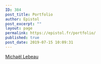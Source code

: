 ```yaml
---
ID: 384
post_title: Portfolio
author: Epistol
post_excerpt: ""
layout: page
permalink: https://epistol.fr/portfolio/
published: true
post_date: 2019-07-15 10:09:31
---
```

<!-- wp:columns -->
<div class="wp-block-columns has-2-columns"><!-- wp:column -->
<div class="wp-block-column"><!-- wp:html -->
<div class="LI-profile-badge"  data-version="v1" data-size="medium" data-locale="fr_FR" data-type="horizontal" data-theme="light" data-vanity="mikalebeau"><a class="LI-simple-link" href='https://fr.linkedin.com/in/mikalebeau?trk=profile-badge'>Michaël Lebeau</a></div>
<!-- /wp:html -->

<!-- wp:paragraph -->
<p></p>
<!-- /wp:paragraph --></div>
<!-- /wp:column -->

<!-- wp:column -->
<div class="wp-block-column"><!-- wp:html -->
<div class="github-card" data-github="Epistol" data-width="400" data-height="150" data-theme="default"></div>
<script src="//cdn.jsdelivr.net/github-cards/latest/widget.js"></script>
<!-- /wp:html --></div>
<!-- /wp:column --></div>
<!-- /wp:columns -->

<!-- wp:html -->
<div class="calendar">
    <!-- Loading stuff -->
    
</div>
<!-- /wp:html -->